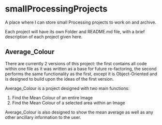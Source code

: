 # smallProcessingProjects
A place where I can store small Processing projects to work on and archive.

Each project will have its own Folder and README.md file, with a brief description of each project given here.

## Average_Colour
There are currently 2 versions of this project: the first contains all code within one file as it was written as a base for future re-factoring, the second performs the same functionality as the first, except it is Object-Oriented and is designed to build upon the ideas of the first version.

Average_Colour is a project designed with two main functions:
  1) Find the Mean Colour of an entire Image
  2) Find the Mean Colour of a selected area within an Image

Average_Colour is also designed to show the mean average as well as any other ancillary information to the user.

